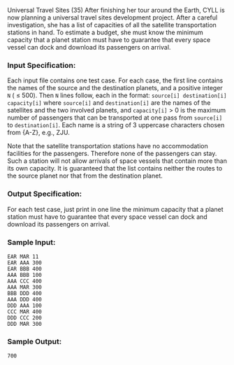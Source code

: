Universal Travel Sites (35)
After finishing her tour around the Earth, CYLL is now planning a universal
travel sites development project. After a careful investigation, she has a
list of capacities of all the satellite transportation stations in hand. To
estimate a budget, she must know the minimum capacity that a planet station
must have to guarantee that every space vessel can dock and download its
passengers on arrival.

### Input Specification:

Each input file contains one test case. For each case, the first line contains
the names of the source and the destination planets, and a positive integer
`N` ( $\le$ 500). Then `N` lines follow, each in the format: `source[i]
destination[i] capacity[i]` where `source[i]` and `destination[i]` are the
names of the satellites and the two involved planets, and `capacity[i]` $>$ 0
is the maximum number of passengers that can be transported at one pass from
`source[i]` to `destination[i]`. Each name is a string of 3 uppercase
characters chosen from {A-Z}, e.g., ZJU.

Note that the satellite transportation stations have no accommodation
facilities for the passengers. Therefore none of the passengers can stay. Such
a station will not allow arrivals of space vessels that contain more than its
own capacity. It is guaranteed that the list contains neither the routes to
the source planet nor that from the destination planet.

### Output Specification:

For each test case, just print in one line the minimum capacity that a planet
station must have to guarantee that every space vessel can dock and download
its passengers on arrival.

### Sample Input:

    
    
    EAR MAR 11
    EAR AAA 300
    EAR BBB 400
    AAA BBB 100
    AAA CCC 400
    AAA MAR 300
    BBB DDD 400
    AAA DDD 400
    DDD AAA 100
    CCC MAR 400
    DDD CCC 200
    DDD MAR 300
    

### Sample Output:

    
    
    700
    

